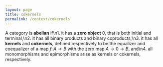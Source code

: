 ```yaml
---
layout: page
title: cokernels
permalink: /context/cokernels
---
```

A category is **abelian** if\n1. it has a **zero object** $0$, that is both initial and terminal,\n2. it has all binary products and binary coproducts,\n3. it has all **kernels** and **cokernels**, defined respectively to be the equalizer and coequalizer of a map $f \colon A \to B$ with the zero map $A \to 0 \to B$, and\n4. all monomorphisms and epimorphisms arise as kernels or cokernels, respectively.
